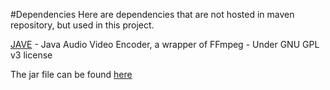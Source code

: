 #Dependencies
Here are dependencies that are not hosted in maven repository, but used in this project.

[JAVE](http://www.sauronsoftware.it/projects/jave/index.php) - Java Audio Video Encoder, a wrapper of FFmpeg - Under GNU GPL v3 license 

The jar file can be found [here](http://www.sauronsoftware.it/projects/jave/download.php)